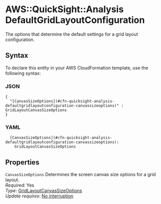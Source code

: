# AWS::QuickSight::Analysis DefaultGridLayoutConfiguration<a name="aws-properties-quicksight-analysis-defaultgridlayoutconfiguration"></a>

The options that determine the default settings for a grid layout configuration\.

## Syntax<a name="aws-properties-quicksight-analysis-defaultgridlayoutconfiguration-syntax"></a>

To declare this entity in your AWS CloudFormation template, use the following syntax:

### JSON<a name="aws-properties-quicksight-analysis-defaultgridlayoutconfiguration-syntax.json"></a>

```
{
  "[CanvasSizeOptions](#cfn-quicksight-analysis-defaultgridlayoutconfiguration-canvassizeoptions)" : GridLayoutCanvasSizeOptions
}
```

### YAML<a name="aws-properties-quicksight-analysis-defaultgridlayoutconfiguration-syntax.yaml"></a>

```
  [CanvasSizeOptions](#cfn-quicksight-analysis-defaultgridlayoutconfiguration-canvassizeoptions): 
    GridLayoutCanvasSizeOptions
```

## Properties<a name="aws-properties-quicksight-analysis-defaultgridlayoutconfiguration-properties"></a>

`CanvasSizeOptions`  <a name="cfn-quicksight-analysis-defaultgridlayoutconfiguration-canvassizeoptions"></a>
Determines the screen canvas size options for a grid layout\.  
*Required*: Yes  
*Type*: [GridLayoutCanvasSizeOptions](aws-properties-quicksight-analysis-gridlayoutcanvassizeoptions.md)  
*Update requires*: [No interruption](https://docs.aws.amazon.com/AWSCloudFormation/latest/UserGuide/using-cfn-updating-stacks-update-behaviors.html#update-no-interrupt)